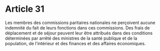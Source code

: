 # Article 31

Les membres des commissions paritaires nationales ne perçoivent aucune indemnité du fait de leurs fonctions dans ces commissions. Des frais de déplacement et de séjour peuvent leur être attribués dans des conditions déterminées par arrêté des ministres de la santé publique et de la population, de l'intérieur et des finances et des affaires économiques.
